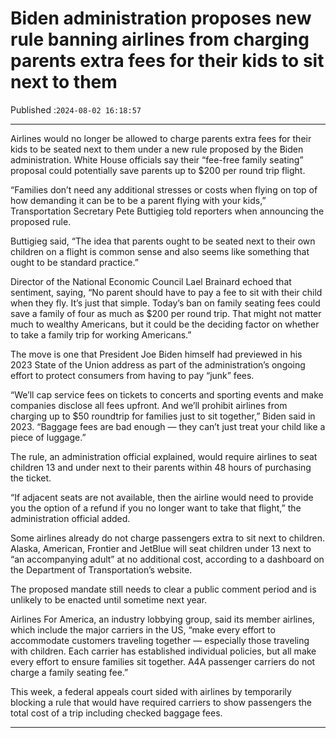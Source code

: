 # Biden administration proposes new rule banning airlines from charging parents extra fees for their kids to sit next to them

Published :`2024-08-02 16:18:57`

---

Airlines would no longer be allowed to charge parents extra fees for their kids to be seated next to them under a new rule proposed by the Biden administration. White House officials say their “fee-free family seating” proposal could potentially save parents up to $200 per round trip flight.

“Families don’t need any additional stresses or costs when flying on top of how demanding it can be to be a parent flying with your kids,” Transportation Secretary Pete Buttigieg told reporters when announcing the proposed rule.

Buttigieg said, “The idea that parents ought to be seated next to their own children on a flight is common sense and also seems like something that ought to be standard practice.”

Director of the National Economic Council Lael Brainard echoed that sentiment, saying, “No parent should have to pay a fee to sit with their child when they fly. It’s just that simple. Today’s ban on family seating fees could save a family of four as much as $200 per round trip. That might not matter much to wealthy Americans, but it could be the deciding factor on whether to take a family trip for working Americans.”

The move is one that President Joe Biden himself had previewed in his 2023 State of the Union address as part of the administration’s ongoing effort to protect consumers from having to pay “junk” fees.

“We’ll cap service fees on tickets to concerts and sporting events and make companies disclose all fees upfront. And we’ll prohibit airlines from charging up to $50 roundtrip for families just to sit together,” Biden said in 2023. “Baggage fees are bad enough — they can’t just treat your child like a piece of luggage.”

The rule, an administration official explained, would require airlines to seat children 13 and under next to their parents within 48 hours of purchasing the ticket.

“If adjacent seats are not available, then the airline would need to provide you the option of a refund if you no longer want to take that flight,” the administration official added.

Some airlines already do not charge passengers extra to sit next to children. Alaska, American, Frontier and JetBlue will seat children under 13 next to “an accompanying adult” at no additional cost, according to a dashboard on the Department of Transportation’s website.

The proposed mandate still needs to clear a public comment period and is unlikely to be enacted until sometime next year.

Airlines For America, an industry lobbying group, said its member airlines, which include the major carriers in the US, “make every effort to accommodate customers traveling together — especially those traveling with children. Each carrier has established individual policies, but all make every effort to ensure families sit together. A4A passenger carriers do not charge a family seating fee.”

This week, a federal appeals court sided with airlines by temporarily blocking a rule that would have required carriers to show passengers the total cost of a trip including checked baggage fees.

---

